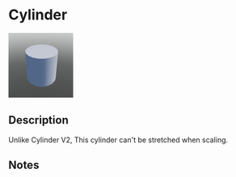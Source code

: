 # Cylinder

![Cylinder](../Cropped_Blocks/Building_Blocks/Cylinder.png)

## Description
<!-- Write a description for this block -->
Unlike Cylinder V2, This cylinder can't be stretched when scaling.

## Notes
<!-- Any extra notes -->
